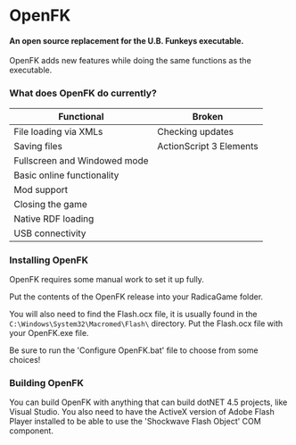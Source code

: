 # OpenFK
#### An open source replacement for the U.B. Funkeys executable.

OpenFK adds new features while doing the same functions as the executable.

### What does OpenFK do currently?
| Functional  | Broken  |
| ------------ | ------------ |
| File loading via XMLs  | Checking updates |
| Saving files  | ActionScript 3 Elements |
| Fullscreen and Windowed mode |
| Basic online functionality | |
| Mod support | |
| Closing the game | |
| Native RDF loading | |
| USB connectivity | |

### Installing OpenFK
OpenFK requires some manual work to set it up fully. 

Put the contents of the OpenFK release into your RadicaGame folder.

You will also need to find the Flash.ocx file, it is usually found in the `C:\Windows\System32\Macromed\Flash\` directory. Put the Flash.ocx file with your OpenFK.exe file.

Be sure to run the 'Configure OpenFK.bat' file to choose from some choices!

### Building OpenFK
You can build OpenFK with anything that can build dotNET 4.5 projects, like Visual Studio. You also need to have the ActiveX version of Adobe Flash Player installed to be able to use the 'Shockwave Flash Object' COM component.